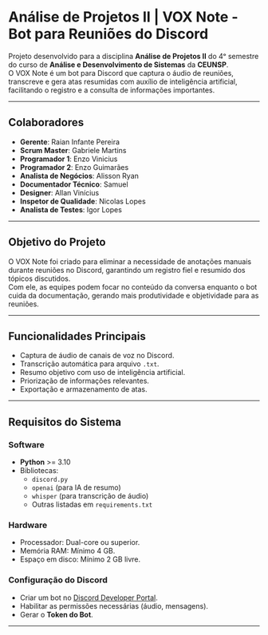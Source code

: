 #  Análise de Projetos II | VOX Note - Bot para Reuniões do Discord

Projeto desenvolvido para a disciplina **Análise de Projetos II** do 4ᵒ semestre do curso de **Análise e Desenvolvimento de Sistemas** da **CEUNSP**.  
O VOX Note é um bot para Discord que captura o áudio de reuniões, transcreve e gera atas resumidas com auxílio de inteligência artificial, facilitando o registro e a consulta de informações importantes.

---

##  Colaboradores
- **Gerente**: Raian Infante Pereira  
- **Scrum Master**: Gabriele Martins  
- **Programador 1**: Enzo Vinicius  
- **Programador 2**: Enzo Guimarães  
- **Analista de Negócios**: Alisson Ryan  
- **Documentador Técnico**: Samuel  
- **Designer**: Allan Vinícius  
- **Inspetor de Qualidade**: Nicolas Lopes  
- **Analista de Testes**: Igor Lopes  

---

##  Objetivo do Projeto
O VOX Note foi criado para eliminar a necessidade de anotações manuais durante reuniões no Discord, garantindo um registro fiel e resumido dos tópicos discutidos.  
Com ele, as equipes podem focar no conteúdo da conversa enquanto o bot cuida da documentação, gerando mais produtividade e objetividade para as reuniões.

---

##  Funcionalidades Principais
- Captura de áudio de canais de voz no Discord.
- Transcrição automática para arquivo `.txt`.
- Resumo objetivo com uso de inteligência artificial.
- Priorização de informações relevantes.
- Exportação e armazenamento de atas.

---

##  Requisitos do Sistema

### Software
- **Python** >= 3.10
- Bibliotecas:
  - `discord.py`
  - `openai` (para IA de resumo)
  - `whisper` (para transcrição de áudio)
  - Outras listadas em `requirements.txt`

### Hardware
- Processador: Dual-core ou superior.
- Memória RAM: Mínimo 4 GB.
- Espaço em disco: Mínimo 2 GB livre.

### Configuração do Discord
- Criar um bot no [Discord Developer Portal](https://discord.com/developers/applications).
- Habilitar as permissões necessárias (áudio, mensagens).
- Gerar o **Token do Bot**.

---
